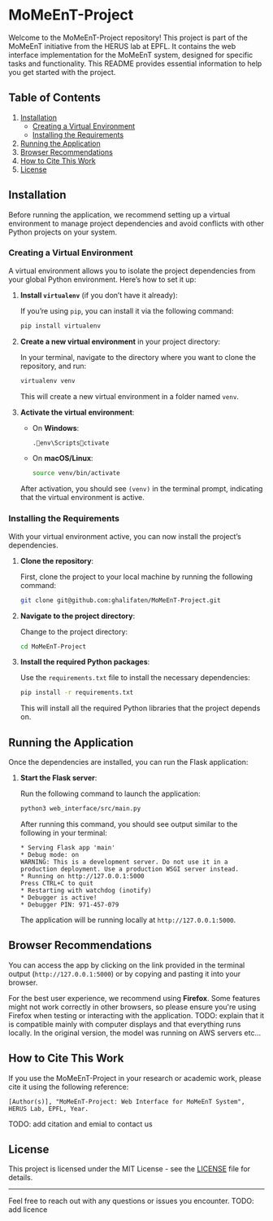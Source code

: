 
# MoMeEnT-Project

Welcome to the MoMeEnT-Project repository! This project is part of the MoMeEnT initiative from the HERUS lab at EPFL. It contains the web interface implementation for the MoMeEnT system, designed for specific tasks and functionality. This README provides essential information to help you get started with the project.

## Table of Contents
1. [Installation](#installation)
   - [Creating a Virtual Environment](#creating-a-virtual-environment)
   - [Installing the Requirements](#installing-the-requirements)
2. [Running the Application](#running-the-application)
3. [Browser Recommendations](#browser-recommendations)
4. [How to Cite This Work](#how-to-cite-this-work)
5. [License](#license)

## Installation

Before running the application, we recommend setting up a virtual environment to manage project dependencies and avoid conflicts with other Python projects on your system.

### Creating a Virtual Environment

A virtual environment allows you to isolate the project dependencies from your global Python environment. Here’s how to set it up:

1. **Install `virtualenv`** (if you don’t have it already):

   If you’re using `pip`, you can install it via the following command:

   ```bash
   pip install virtualenv
   ```

2. **Create a new virtual environment** in your project directory:

   In your terminal, navigate to the directory where you want to clone the repository, and run:

   ```bash
   virtualenv venv
   ```

   This will create a new virtual environment in a folder named `venv`.

3. **Activate the virtual environment**:

   - On **Windows**:

     ```bash
     .env\Scriptsctivate
     ```

   - On **macOS/Linux**:

     ```bash
     source venv/bin/activate
     ```

   After activation, you should see `(venv)` in the terminal prompt, indicating that the virtual environment is active.

### Installing the Requirements

With your virtual environment active, you can now install the project’s dependencies.

1. **Clone the repository**:

   First, clone the project to your local machine by running the following command:

   ```bash
   git clone git@github.com:ghalifaten/MoMeEnT-Project.git
   ```

2. **Navigate to the project directory**:

   Change to the project directory:

   ```bash
   cd MoMeEnT-Project
   ```

3. **Install the required Python packages**:

   Use the `requirements.txt` file to install the necessary dependencies:

   ```bash
   pip install -r requirements.txt
   ```

   This will install all the required Python libraries that the project depends on.

## Running the Application

Once the dependencies are installed, you can run the Flask application:

1. **Start the Flask server**:

   Run the following command to launch the application:

   ```bash
   python3 web_interface/src/main.py
   ```

   After running this command, you should see output similar to the following in your terminal:

   ```
   * Serving Flask app 'main'
   * Debug mode: on
   WARNING: This is a development server. Do not use it in a production deployment. Use a production WSGI server instead.
   * Running on http://127.0.0.1:5000
   Press CTRL+C to quit
   * Restarting with watchdog (inotify)
   * Debugger is active!
   * Debugger PIN: 971-457-079
   ```

   The application will be running locally at `http://127.0.0.1:5000`.

## Browser Recommendations

You can access the app by clicking on the link provided in the terminal output (`http://127.0.0.1:5000`) or by copying and pasting it into your browser. 

For the best user experience, we recommend using **Firefox**. Some features might not work correctly in other browsers, so please ensure you're using Firefox when testing or interacting with the application. 
TODO: explain that it is compatible mainly with computer displays and that everything runs locally. In the original version, the model was running on AWS servers etc...

## How to Cite This Work

If you use the MoMeEnT-Project in your research or academic work, please cite it using the following reference:

```
[Author(s)], "MoMeEnT-Project: Web Interface for MoMeEnT System", HERUS Lab, EPFL, Year.
```

TODO: add citation and emial to contact us

## License

This project is licensed under the MIT License - see the [LICENSE](LICENSE) file for details.

---

Feel free to reach out with any questions or issues you encounter. 
TODO: add licence
